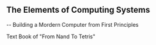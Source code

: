 ## The Elements of Computing Systems
   -- Building a Mordern Computer from First Principles


Text Book of "From Nand To Tetris"
